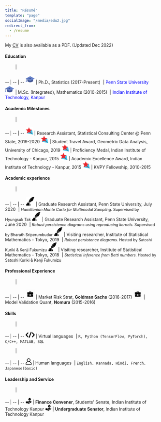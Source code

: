 ```yaml
---
title: "Résumé"
template: "page"
socialImage: "/media/edu2.jpg"
redirect_from:
  - /resume
---
```


My [CV](/files/cv.pdf) is also available as a PDF. (Updated Dec 2022)


#### Education
<img src="data:," width="30" height="0" alt> | <img src="data:," width="500" height="0" alt>
-- | -- | --
<img src="/media/edu2.png" width="30" height="30"> | Ph.D., Statistics (2017-Present)
<img src="data:," width="1" height="1" alt> | <span style="color:blue"> Penn State University </span>
<img src="/media/edu2.png" width="30" height="30"> | M.Sc. (Integrated), Mathematics (2010-2015)
<img src="data:," width="1" height="1" alt> | <span style="color:blue"> Indian Institute of Technology, Kanpur </span>

#### Academic Milestones
<img src="data:," width="30" height="0" alt> | <img src="data:," width="500" height="0" alt>
-- | -- | --
<img src="/media/star.png" width="25" height="25"> | Research Assistant, Statistical Consulting Center @ Penn State, 2019-2020
<img src="/media/star.png" width="25" height="25"> | Student Travel Award, Geometric Data Analysis, University of Chicago, 2019
<img src="/media/star.png" width="25" height="25"> | Proficiency Medal, Indian Institute of Technology - Kanpur, 2015
<img src="/media/star.png" width="25" height="25"> | Academic Excellence Award, Indian Institute of Technology - Kanpur, 2015
<img src="/media/star.png" width="25" height="25"> | KVPY Fellowship, 2010-2015

#### Academic experience
<img src="data:," width="30" height="0" alt> | <img src="data:," width="500" height="0" alt>
-- | -- | --
<img src="/media/quill.png" width="30" height="30"> | Graduate Research Assistant, Penn State University, July 2020
<img src="data:," width="1" height="1" alt> | <span style="font-size: 90%;"> *Hamiltonian Monte Carlo for Multimodal Sampling.* Supervised by Hyungsuk Tak </span>
<img src="/media/quill.png" width="30" height="30"> | Graduate Research Assistant, Penn State University, June 2020
<img src="data:," width="1" height="1" alt> | <span style="font-size: 90%;"> *Robust persistence diagrams using reproducing kernels.* Supervised by Bharath Sriperumbudur </span>
<img src="/media/quill.png" width="30" height="30"> | Visiting researcher, Institute of Statistical Mathematics - Tokyo, 2019
<img src="data:," width="1" height="1" alt> | <span style="font-size: 90%;"> *Robust persistence diagrams.* Hosted by Satoshi Kuriki & Kenji Fukumizu </span>
<img src="/media/quill.png" width="30" height="30"> | Visiting researcher, Institute of Statistical Mathematics - Tokyo, 2018
<img src="data:," width="1" height="1" alt> | <span style="font-size: 90%;"> *Statistical inference from Betti numbers.* Hosted by Satoshi Kuriki & Kenji Fukumizu </span>

#### Professional Experience
<img src="data:," width="30" height="0" alt> | <img src="data:," width="500" height="0" alt>
-- | -- | --
<img src="/media/job2.png" width="30" height="30"> | Market Risk Strat, **Goldman Sachs** (2016-2017)
<img src="/media/job2.png" width="30" height="30"> | Model Validation Quant, **Nomura** (2015-2016)

#### Skills
<img src="data:," width="30" height="0" alt> | <img src="data:," width="500" height="0" alt>
-- | -- | --
<img src="/media/code.png" width="30" height="20"> | Virtual languages
<img src="data:," width="1" height="1" alt> |
`R, Python (TensorFlow, PyTorch), C/C++, MATLAB, SQL`

<img src="data:," width="30" height="0" alt> | <img src="data:," width="500" height="0" alt>
-- | -- | --
<img src="/media/human.png" width="20" height="20"> | Human languages
<img src="data:," width="1" height="1" alt> |
`English, Kannada, Hindi, French, Japanese(basic)`

#### Leadership and Service
<img src="data:," width="30" height="0" alt> | <img src="data:," width="500" height="0" alt>
-- | -- | --
<img src="/media/plant.png" width="20" height="20"> | **Finance Convener**, Students' Senate, Indian Institute of Technology Kanpur
<img src="/media/plant.png" width="20" height="20"> | **Undergraduate Senator**, Indian Institute of Technology Kanpur
